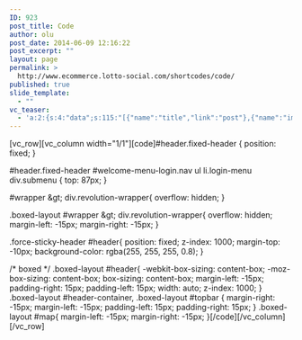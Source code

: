 ```yaml
---
ID: 923
post_title: Code
author: olu
post_date: 2014-06-09 12:16:22
post_excerpt: ""
layout: page
permalink: >
  http://www.ecommerce.lotto-social.com/shortcodes/code/
published: true
slide_template:
  - ""
vc_teaser:
  - 'a:2:{s:4:"data";s:115:"[{"name":"title","link":"post"},{"name":"image","image":"featured","link":"none"},{"name":"text","mode":"excerpt"}]";s:7:"bgcolor";s:0:"";}'
---
```

[vc_row][vc_column width="1/1"][code]#header.fixed-header {
position: fixed;
}

#header.fixed-header #welcome-menu-login.nav ul li.login-menu div.submenu {
top: 87px;
}

#wrapper &amp;gt; div.revolution-wrapper{
overflow: hidden;
}

.boxed-layout #wrapper &amp;gt; div.revolution-wrapper{
overflow: hidden;
margin-left: -15px;
margin-right: -15px;
}

.force-sticky-header #header{
position: fixed;
z-index: 1000;
margin-top: -10px;
background-color: rgba(255, 255, 255, 0.8);
}

/* boxed */
.boxed-layout #header{
-webkit-box-sizing: content-box;
-moz-box-sizing: content-box;
box-sizing: content-box;
margin-left: -15px;
padding-right: 15px;
padding-left: 15px;
width: auto;
z-index: 1000;
}
.boxed-layout #header-container, .boxed-layout #topbar {
margin-right: -15px;
margin-left: -15px;
padding-left: 15px;
padding-right: 15px;
}
.boxed-layout #map{
margin-left: -15px;
margin-right: -15px;
}[/code][/vc_column][/vc_row]